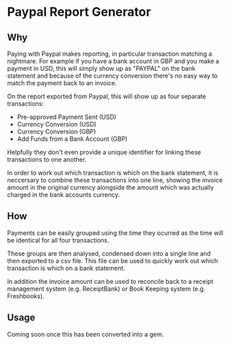 # Paypal Report Generator

## Why

Paying with Paypal makes reporting, in particular transaction matching a nightmare. For example if you have a bank account in GBP and you make a payment in USD, this will simply show up as "PAYPAL" on the bank statement and because of the currency conversion there's no easy way to match the payment back to an invoice.

On the report exported from Paypal, this will show up as four separate transactions:

* Pre-approved Payment Sent (USD)
* Currency Conversion (USD)
* Currency Conversion (GBP)
* Add Funds from a Bank Account (GBP)

Helpfully they don't even provide a unique identifier for linking these transactions to one another.

In order to work out which transaction is which on the bank statement, it is neccersary to combine these transactions into one line, showing the invoice amount in the original currency alongside the amount which was actually charged in the bank accounts currency.

## How

Payments can be easily grouped using the time they ocurred as the time will be identical for all four transactions.

These groups are then analysed, condensed down into a single line and then exported to a csv file. This file can be used to quickly work out which transaction is which on a bank statement.

In addition the invoice amount can be used to reconcile back to a receipt management system (e.g. ReceiptBank) or Book Keeping system (e.g. Freshbooks).

## Usage

Coming soon once this has been converted into a gem.
